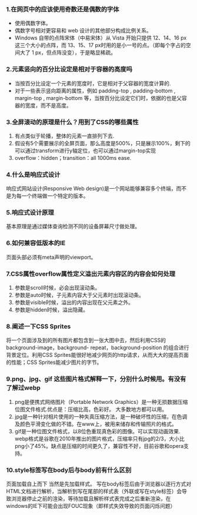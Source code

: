 ### 1.在网页中的应该使用奇数还是偶数的字体

- 使用偶数字体。
- 偶数字号相对更容易和 web 设计的其他部分构成比例关系。
- Windows 自带的点阵宋体（中易宋体）从 Vista 开始只提供 12、14、16 px 这三个大小的点阵，而 13、15、17 px时用的是小一号的点。（即每个字占的空间大了 1 px，但点阵没变），于是略显稀疏。

### 2.元素竖向的百分比设定是相对于容器的高度吗

- 当按百分比设定一个元素的宽度时，它是相对于父容器的宽度计算的.
- 对于一些表示竖向距离的属性，例如 padding-top , padding-bottom , margin-top , margin-bottom 等，当按百分比设定它们时，依据的也是父容器的宽度，而不是高度。

### 3.全屏滚动的原理是什么？用到了CSS的哪些属性

1. 有点类似于轮播，整体的元素一直排列下去.
2. 假设有5个需要展示的全屏页面，那么高度是500%，只是展示100%，剩下的可以通过transform进行y轴定位，也可以通过margin-top实现
3. overflow：hidden；transition：all 1000ms ease.

### 4.什么是响应式设计

响应式网站设计(Responsive Web design)是一个网站能够兼容多个终端，而不是为每一个终端做一个特定的版本。

### 5.响应式设计原理

基本原理是通过媒体查询检测不同的设备屏幕尺寸做处理。

### 6.如何兼容低版本的IE

页面头部必须有meta声明的viewport。

### 7.CSS属性overflow属性定义溢出元素内容区的内容会如何处理

1. 参数是scroll时候，必会出现滚动条。
2. 参数是auto时候，子元素内容大于父元素时出现滚动条。
3. 参数是visible时候，溢出的内容出现在父元素之外。
4. 参数是hidden时候，溢出隐藏。

### 8.阐述一下CSS Sprites

将一个页面涉及到的所有图片都包含到一张大图中去，然后利用CSS的 background-image，background- repeat，background-position 的组合进行背景定位。利用CSS Sprites能很好地减少网页的http请求，从而大大的提高页面的性能；CSS Sprites能减少图片的字节。

### 9.png、jpg、gif 这些图片格式解释一下，分别什么时候用。有没有了解过webp

1. png是便携式网络图片（Portable Network Graphics）是一种无损数据压缩位图文件格式.优点是：压缩比高，色彩好。 大多数地方都可以用。
2. jpg是一种针对相片使用的一种失真压缩方法，是一种破坏性的压缩，在色调及颜色平滑变化做的不错。在www上，被用来储存和传输照片的格式。
3. gif是一种位图文件格式，以8位色重现真色彩的图像。可以实现动画效果.
   webp格式是谷歌在2010年推出的图片格式，压缩率只有jpg的2/3，大小比png小了45%。缺点是压缩的时间更久了，兼容性不好，目前谷歌和opera支持。

### 10.style标签写在body后与body前有什么区别

页面加载自上而下 当然是先加载样式。
写在body标签后由于浏览器以逐行方式对HTML文档进行解析，当解析到写在尾部的样式表（外联或写在style标签）会导致浏览器停止之前的渲染，等待加载且解析样式表完成之后重新渲染，在windows的IE下可能会出现FOUC现象（即样式失效导致的页面闪烁问题）